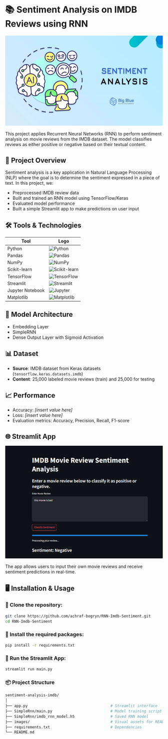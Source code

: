 # 📚 Sentiment Analysis on IMDB Reviews using RNN

![Model Architecture](images/sentiment-analysis.PNG)


This project applies Recurrent Neural Networks (RNN) to perform sentiment analysis on movie reviews from the IMDB dataset. The model classifies reviews as either positive or negative based on their textual content.

## 🚀 Project Overview

Sentiment analysis is a key application in Natural Language Processing (NLP) where the goal is to determine the sentiment expressed in a piece of text. In this project, we:

- Preprocessed IMDB review data
- Built and trained an RNN model using TensorFlow/Keras
- Evaluated model performance
- Built a simple Streamlit app to make predictions on user input

## 🛠️ Tools & Technologies

| Tool           | Logo |
|----------------|------|
| Python         | ![Python](https://img.shields.io/badge/Python-3776AB?style=for-the-badge&logo=python&logoColor=white) |
| Pandas         | ![Pandas](https://img.shields.io/badge/Pandas-150458?style=for-the-badge&logo=pandas&logoColor=white) |
| NumPy          | ![NumPy](https://img.shields.io/badge/NumPy-013243?style=for-the-badge&logo=numpy&logoColor=white) |
| Scikit-learn   | ![Scikit-learn](https://img.shields.io/badge/Scikit--learn-F7931E?style=for-the-badge&logo=scikit-learn&logoColor=white) |
| TensorFlow     | ![TensorFlow](https://img.shields.io/badge/TensorFlow-FF6F00?style=for-the-badge&logo=tensorflow&logoColor=white) |
| Streamlit      | ![Streamlit](https://img.shields.io/badge/Streamlit-FF4B4B?style=for-the-badge&logo=streamlit&logoColor=white) |
| Jupyter Notebook | ![Jupyter](https://img.shields.io/badge/Jupyter-F37626?style=for-the-badge&logo=jupyter&logoColor=white) |
| Matplotlib     | ![Matplotlib](https://img.shields.io/badge/Matplotlib-11557C?style=for-the-badge&logo=matplotlib&logoColor=white) |



## 🧠 Model Architecture

- Embedding Layer
- SimpleRNN 
- Dense Output Layer with Sigmoid Activation

## 📊 Dataset

- **Source**: IMDB dataset from Keras datasets (`tensorflow.keras.datasets.imdb`)
- **Content**: 25,000 labeled movie reviews (train) and 25,000 for testing

## 📈 Performance

- Accuracy: *[insert value here]*
- Loss: *[insert value here]*
- Evaluation metrics: Accuracy, Precision, Recall, F1-score

## 🌐 Streamlit App

![Model Architecture](images/streamlit-app.PNG)



The app allows users to input their own movie reviews and receive sentiment predictions in real-time.

## 🖥️ Installation & Usage

### 🔹 Clone the repository:

```bash
git clone https://github.com/achraf-bogryn/RNN-Imdb-Sentiment.git
cd RNN-Imdb-Sentiment
```

### 🔹 Install the required packages:
```bash
pip install -r requirements.txt
```

### 🔹 Run the Streamlit App:
```bash
streamlit run main.py
```

### 📦 Project Structure
```bash 
sentiment-analysis-imdb/
│
├── app.py                                     # Streamlit interface
├── SimpleRnn/main.py                          # Model training script
├── SimpleRnn/imdb_rnn_model.h5                # Saved RNN model
├── images/                                    # Visual assets for README
├── requirements.txt                           # Dependencies
└── README.md
```
